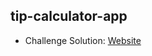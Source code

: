 ## tip-calculator-app

- Challenge Solution: [Website](https://alejandrojust.github.io/frontendmentor/tip-calculator-app/)
